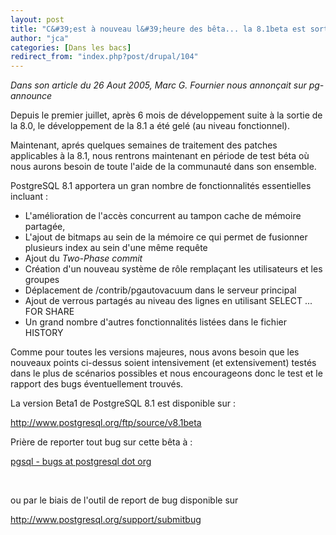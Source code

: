 ```yaml
---
layout: post
title: "C&#39;est à nouveau l&#39;heure des bêta... la 8.1beta est sortie"
author: "jca"
categories: [Dans les bacs]
redirect_from: "index.php?post/drupal/104"
---
```



<p></p>

<!--more-->


<p><em>Dans son article du 26 Aout 2005, Marc G. Fournier nous annonçait sur pg-announce</em></p>

<p>Depuis le premier juillet, après 6 mois de développement suite à la sortie de la 8.0, le développement de la 8.1 a été gelé (au niveau fonctionnel). </p>

<p>Maintenant, aprés quelques semaines de traitement des patches applicables à la 8.1, nous rentrons maintenant en période de test béta où nous aurons besoin de toute l'aide de la communauté dans son ensemble.</p>

<p>

PostgreSQL 8.1 apportera un gran nombre de fonctionnalités essentielles incluant :

</p>

<ul>

<li> L'amélioration de l'accès concurrent au tampon cache de mémoire partagée,</li>

<li> L'ajout de bitmaps au sein de la mémoire ce qui permet de fusionner plusieurs index au sein d'une même requête</li>

<li> Ajout du <em>Two-Phase commit</em></li>

<li> Création d'un nouveau système de rôle remplaçant les utilisateurs et les groupes</li>

<li> Déplacement de /contrib/pgautovacuum dans le serveur principal</li>

<li> Ajout de verrous partagés au niveau des lignes en utilisant SELECT ... FOR SHARE</li>

<li> Un grand nombre d'autres fonctionnalités listées dans le fichier HISTORY</li>

</ul>

Comme pour toutes les versions majeures, nous avons besoin que les nouveaux points ci-dessus soient intensivement (et extensivement) testés dans le plus de scénarios possibles et nous encourageons donc le test et le rapport des bugs éventuellement trouvés.

<p>La version Beta1 de PostgreSQL 8.1 est disponible sur :<br />

<a target="_blank" href="http://www.postgresql.org/ftp/source/v8.1beta">http://www.postgresql.org/ftp/source/v8.1beta</a>

</p>

<p>

Prière de reporter tout bug sur cette bêta à :<br />

<a href="mailto:pgsql%20-%20bugs%20at%20postgresql%20dot%20org">pgsql - bugs at postgresql dot org</a>

<br />

ou par le biais de l'outil de report de bug disponible sur <br />

<a target="_blank" href="http://www.postgresql.org/support/submitbug">http://www.postgresql.org/support/submitbug</a></p>